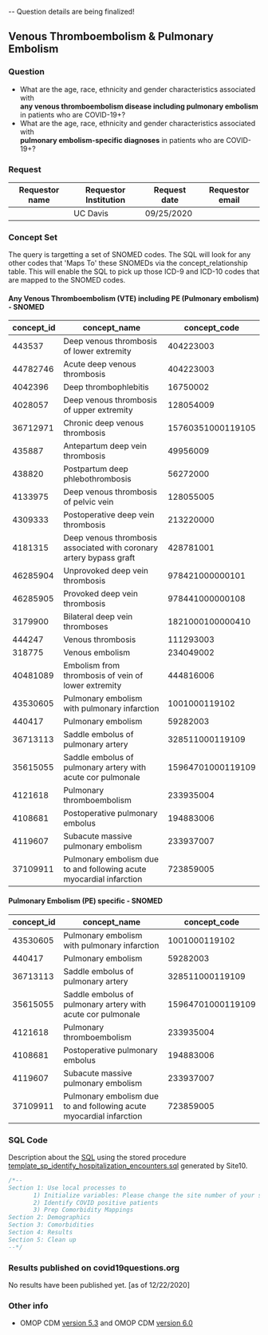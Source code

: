  -- Question details are being finalized!

## Venous Thromboembolism & Pulmonary Embolism

### Question
- What are the age, race, ethnicity and gender characteristics associated with <br>
**any venous thromboembolism disease including pulmonary embolism** in patients who are COVID-19+?  
- What are the age, race, ethnicity and gender characteristics associated with <br>
**pulmonary embolism-specific diagnoses** in patients who are COVID-19+? 

### Request
| Requestor name | Requestor Institution| Request date | Requestor email        |
|----------------|----------------------|--------------|------------------------|
|        |     UC Davis       |    09/25/2020          |    |


### Concept Set
The query is targetting a set of SNOMED codes. The SQL will look for any other codes that 'Maps To' these SNOMEDs via the concept_relationship table.  This will enable the SQL to pick up those ICD-9 and ICD-10 codes that are mapped to the SNOMED codes.

#### Any Venous Thromboembolism (VTE) including PE (Pulmonary embolism) - SNOMED
|concept_id | concept_name                                        | concept_code |
|-----------|-----------------------------------------------------|--------------|
| 443537    | Deep venous thrombosis of lower extremity           | 404223003    |
| 44782746  | Acute deep venous thrombosis                        | 404223003    |
| 4042396	| Deep thrombophlebitis                               | 16750002     |
| 4028057   | Deep venous thrombosis of upper extremity           | 128054009    | 
| 36712971	| Chronic deep venous thrombosis                      | 15760351000119105	|
| 435887	| Antepartum deep vein thrombosis                     | 49956009	 |
| 438820	| Postpartum deep phlebothrombosis                    | 56272000     |
| 4133975	| Deep venous thrombosis of pelvic vein               |	128055005    |
| 4309333	| Postoperative deep vein thrombosis                  | 213220000	 |
| 4181315	| Deep venous thrombosis associated with coronary artery bypass graft | 428781001  |
| 46285904	| Unprovoked deep vein thrombosis                     | 978421000000101  |   
| 46285905	| Provoked deep vein thrombosis                       | 978441000000108	 | 
| 3179900	| Bilateral deep vein thromboses                      | 1821000100000410 |
| 444247    | Venous thrombosis                                   | 111293003    |
| 318775	| Venous embolism                                     | 234049002    |
| 40481089  | Embolism from thrombosis of vein of lower extremity | 444816006    |
|43530605   | Pulmonary embolism with pulmonary infarction                | 1001000119102     |
|440417     | Pulmonary embolism                                          | 59282003          |
|36713113   | Saddle embolus of pulmonary artery                          | 328511000119109   |
|35615055   | Saddle embolus of pulmonary artery with acute cor pulmonale | 15964701000119109 |
|4121618    | Pulmonary thromboembolism                                   | 233935004         |
|4108681    | Postoperative pulmonary embolus                             | 194883006         | 
|4119607    | Subacute massive pulmonary embolism                         | 233937007         |
|37109911   | Pulmonary embolism due to and following acute myocardial infarction | 723859005 |

#### Pulmonary Embolism (PE) specific - SNOMED
|concept_id | concept_name                                                | concept_code      |
|-----------|-------------------------------------------------------------|-------------------|
|43530605   | Pulmonary embolism with pulmonary infarction                | 1001000119102     |
|440417     | Pulmonary embolism                                          | 59282003          |
|36713113   | Saddle embolus of pulmonary artery                          | 328511000119109   |
|35615055   | Saddle embolus of pulmonary artery with acute cor pulmonale | 15964701000119109 |
|4121618    | Pulmonary thromboembolism                                   | 233935004         |
|4108681    | Postoperative pulmonary embolus                             | 194883006         | 
|4119607    | Subacute massive pulmonary embolism                         | 233937007         |
|37109911   | Pulmonary embolism due to and following acute myocardial infarction | 723859005 |


### SQL Code
Description about the [SQL](sql/template_query.sql) using the stored procedure [template_sp_identify_hospitalization_encounters.sql](https://github.com/DBMI/R2D2-Queries/blob/master/Question_0000/sql/template_sp_identify_hospitalization_encounters.sql) generated by Site10.

```sql
/*--
Section 1: Use local processes to 
	   1) Initialize variables: Please change the site number of your site
	   2) Identify COVID positive patients 
	   3) Prep Comorbidity Mappings
Section 2: Demographics
Section 3: Comorbidities
Section 4: Results
Section 5: Clean up
--*/
```

### Results published on covid19questions.org
No results have been published yet. [as of 12/22/2020]

### Other info
  * OMOP CDM [version 5.3](https://github.com/OHDSI/CommonDataModel/releases/tag/v5.3.0) and OMOP CDM [version 6.0](https://github.com/OHDSI/CommonDataModel/wiki)
